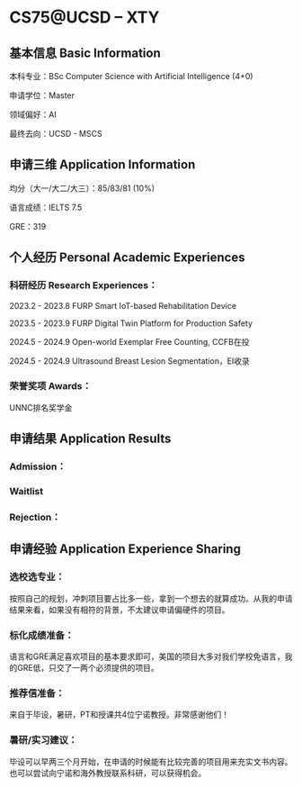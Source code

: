# CS75@UCSD – XTY

## 基本信息 Basic Information

本科专业：BSc Computer Science with Artificial Intelligence (4+0)

申请学位：Master

领域偏好：AI

最终去向：UCSD - MSCS


## 申请三维 Application Information

均分（大一/大二/大三）：85/83/81 (10%)

语言成绩：IELTS 7.5

GRE：319


## 个人经历 Personal Academic Experiences

### 科研经历 Research Experiences：

2023.2 - 2023.8 FURP Smart IoT-based Rehabilitation Device

2023.5 - 2023.9 FURP Digital Twin Platform for Production Safety

2024.5 - 2024.9 Open-world Exemplar Free Counting, CCFB在投

2024.5 - 2024.9 Ultrasound Breast Lesion Segmentation，EI收录

### 荣誉奖项 Awards：

UNNC排名奖学金



## 申请结果 Application Results

### Admission：

### Waitlist

### Rejection：



## 申请经验 Application Experience Sharing

### 选校选专业：

按照自己的规划，冲刺项目要占比多一些，拿到一个想去的就算成功。从我的申请结果来看，如果没有相符的背景，不太建议申请偏硬件的项目。

### 标化成绩准备：

语言和GRE满足喜欢项目的基本要求即可，美国的项目大多对我们学校免语言，我的GRE低，只交了一两个必须提供的项目。

### 推荐信准备：

来自于毕设，暑研，PT和授课共4位宁诺教授。非常感谢他们！

### 暑研/实习建议：

毕设可以早两三个月开始，在申请的时候能有比较完善的项目用来充实文书内容。也可以尝试向宁诺和海外教授联系科研，可以获得机会。

